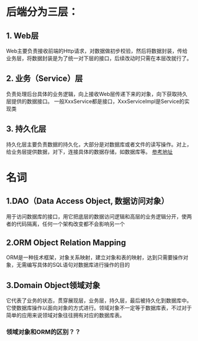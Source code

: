 # 后端分为三层：
## 1. Web层
Web主要负责接收前端的Http请求，对数据做初步校验，然后将数据封装，传给业务层，将数据封装是为了统一对下层的接口，后续改动时只需在本层改就行了。
## 2. 业务（Service）层
负责处理后台具体的业务逻辑，向上接收Web层传递下来的对象，向下获取持久层提供的数据接口。 
一般XxxService都是接口，XxxServiceImpl是Service的实现类
## 3. 持久化层
持久化层主要负责数据的持久化，大部分是对数据库或者文件的读写操作。对上，给业务层提供数据，对下，连接具体的数据存储，如数据库等。
[参考地址](https://blog.csdn.net/power0405hf/article/details/77592442)
# 名词
## 1.DAO（Data Access Object, 数据访问对象）
用于访问数据库的接口，用它把底层的数据访问逻辑和高层的业务逻辑分开，使两者的代码隔离，任何一个架构改变都不会影响另一个
## 2.ORM Object Relation Mapping 
ORM是一种技术框架，对象关系映射，建立对象和表的映射，达到只需要操作对象，无需编写具体的SQL语句对数据库进行操作的目的
## 3.Domain Object领域对象
它代表了业务的状态，贯穿展现层，业务层，持久层，最后被持久化到数据库中。它使数据库操作以面向对象的方式进行。领域对象不一定等于数据库表，不过对于简单的应用来说领域对象往往拥有对应的数据库表。
### 领域对象和ORM的区别？？
